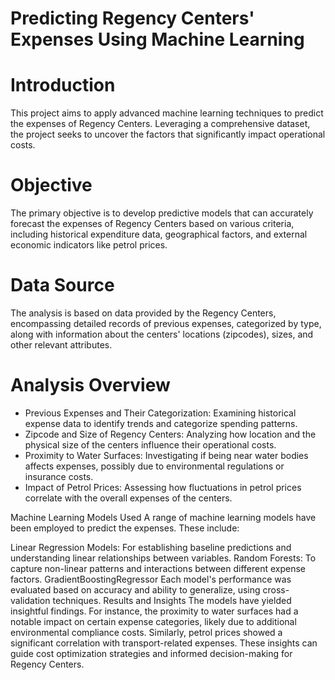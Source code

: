 # Predicting Regency Centers' Expenses Using Machine Learning

# Introduction
This project aims to apply advanced machine learning techniques to predict the expenses of Regency Centers. Leveraging a comprehensive dataset, the project seeks to uncover the factors that significantly impact operational costs.

# Objective
The primary objective is to develop predictive models that can accurately forecast the expenses of Regency Centers based on various criteria, including historical expenditure data, geographical factors, and external economic indicators like petrol prices.

# Data Source
The analysis is based on data provided by the Regency Centers, encompassing detailed records of previous expenses, categorized by type, along with information about the centers' locations (zipcodes), sizes, and other relevant attributes.

# Analysis Overview
- Previous Expenses and Their Categorization: Examining historical expense data to identify trends and categorize spending patterns.
- Zipcode and Size of Regency Centers: Analyzing how location and the physical size of the centers influence their operational costs.
- Proximity to Water Surfaces: Investigating if being near water bodies affects expenses, possibly due to environmental regulations or insurance costs.
- Impact of Petrol Prices: Assessing how fluctuations in petrol prices correlate with the overall expenses of the centers.

Machine Learning Models Used
A range of machine learning models have been employed to predict the expenses. These include:

Linear Regression Models: For establishing baseline predictions and understanding linear relationships between variables.
Random Forests: To capture non-linear patterns and interactions between different expense factors.
GradientBoostingRegressor
Each model's performance was evaluated based on accuracy and ability to generalize, using cross-validation techniques.
Results and Insights
The models have yielded insightful findings. For instance, the proximity to water surfaces had a notable impact on certain expense categories, likely due to additional environmental compliance costs. Similarly, petrol prices showed a significant correlation with transport-related expenses. These insights can guide cost optimization strategies and informed decision-making for Regency Centers.
